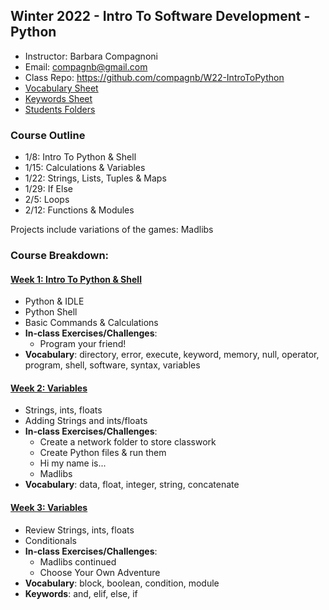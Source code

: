## Winter 2022 - Intro To Software Development - Python
* Instructor: Barbara Compagnoni
* Email: compagnb@gmail.com
* Class Repo: https://github.com/compagnb/W22-IntroToPython
* [Vocabulary Sheet](wkNotes/vocab.md)
* [Keywords Sheet](wkNotes/keywords.md)
* [Students Folders](studentWork)

### Course Outline
* 1/8: Intro To Python & Shell
* 1/15: Calculations & Variables
* 1/22: Strings, Lists, Tuples & Maps
* 1/29: If Else
* 2/5: Loops
* 2/12: Functions & Modules

Projects include variations of the games: Madlibs

### Course Breakdown:

#### [Week 1: Intro To Python & Shell](wkNotes/wk1.md)
* Python & IDLE
* Python Shell
* Basic Commands & Calculations
* **In-class Exercises/Challenges**:
    * Program your friend!
* **Vocabulary**: directory, error, execute, keyword, memory, null, operator, program, shell, software, syntax, variables


#### [Week 2: Variables](wkNotes/wk2.md)
* Strings, ints, floats
* Adding Strings and ints/floats
* **In-class Exercises/Challenges**:
    * Create a network folder to store classwork
    * Create Python files & run them
    * Hi my name is...
    * Madlibs
* **Vocabulary**: data, float, integer, string, concatenate


#### [Week 3: Variables](wkNotes/wk3.md)
* Review Strings, ints, floats
* Conditionals
* **In-class Exercises/Challenges**:
    * Madlibs continued
    * Choose Your Own Adventure
* **Vocabulary**: block, boolean, condition, module
* **Keywords**: and, elif, else, if
